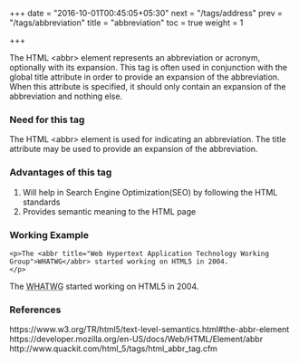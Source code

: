 +++
date = "2016-10-01T00:45:05+05:30"
next = "/tags/address"
prev = "/tags/abbreviation"
title = "abbreviation"
toc = true
weight = 1

+++

The HTML <span class='tag-span'>&lt;abbr&gt;</span> element represents an abbreviation or acronym, optionally with its expansion. This tag is often used in conjunction with the global title attribute in order to provide an expansion of the abbreviation. When this attribute is specified, it should only contain an expansion of the abbreviation and nothing else.

<h3>Need for this tag</h3>
The HTML <span class='tag-span'>&lt;abbr&gt;</span> element is used for indicating an abbreviation. The title attribute may be used to provide an expansion of the abbreviation.

<h3>Advantages of this tag</h3>

<ol>
  <li>Will help in Search Engine Optimization(SEO) by following the HTML standards</li>
  <li>Provides semantic meaning to the HTML page</li>
</ol>

<h3>Working Example</h3>

    <p>The <abbr title="Web Hypertext Application Technology Working Group">WHATWG</abbr> started working on HTML5 in 2004.
    </p>

<p>The <abbr title="Web Hypertext Application Technology Working Group">WHATWG</abbr> started working on HTML5 in 2004.</p>

<h3>References</h3>
https://www.w3.org/TR/html5/text-level-semantics.html#the-abbr-element
<br>
https://developer.mozilla.org/en-US/docs/Web/HTML/Element/abbr
<br>
http://www.quackit.com/html_5/tags/html_abbr_tag.cfm
